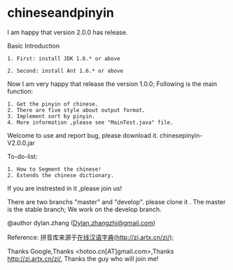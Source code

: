 chineseandpinyin
================

I am happy that version 2.0.0 has release.

Basic Introduction

	1. First: install JDK 1.6.* or above
	
	2. Second: install Ant 1.6.* or above

Now I am very happy that release the version 1.0.0; Following is the main function:

	1. Get the pinyin of chinese.
	2. There are five style about output format.
	3. Implement sort by pinyin.
	4. More information ,please see "MainTest.java" file.

Welcome to use and report bug, please download it. chinesepinyin-V2.0.0.jar
	
To-do-list:

	1. How to Segment the chinese!
	2. Extends the chinese dictionary.

If you are instrested in it ,please join us!

There are two branchs "master" and "develop". please clone it .
The master is the stable branch; 
We work on the develop branch. 

@author dylan.zhang (Dylan.zhangzhi@gmail.com)

Reference:
拼音库来源于[在线汉语字典](http://zi.artx.cn/zi/)(http://zi.artx.cn/zi/);

Thanks Google,Thanks <hotoo.cn[AT]gmail.com>,Thanks http://zi.artx.cn/zi/, Thanks the guy who will join me!
